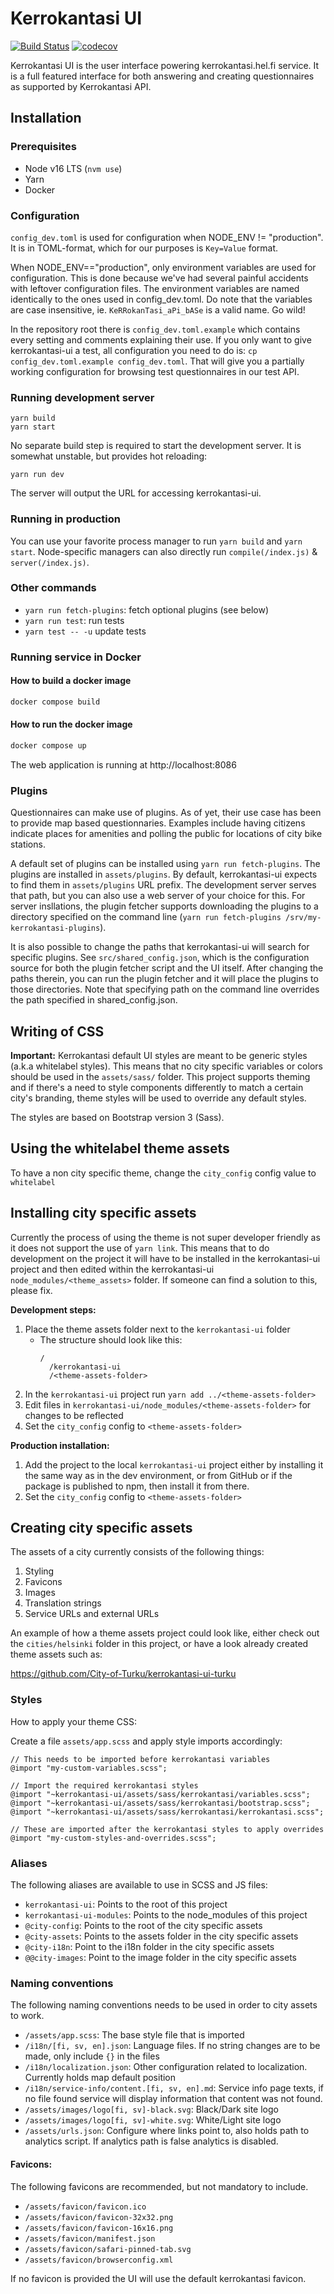 Kerrokantasi UI
===============

[![Build Status](https://travis-ci.org/City-of-Helsinki/kerrokantasi-ui.svg?branch=master)](https://travis-ci.org/City-of-Helsinki/kerrokantasi-ui)
[![codecov](https://codecov.io/gh/City-of-Helsinki/kerrokantasi-ui/branch/master/graph/badge.svg)](https://codecov.io/gh/City-of-Helsinki/kerrokantasi-ui)

Kerrokantasi UI is the user interface powering kerrokantasi.hel.fi service. It
is a full featured interface for both answering and creating questionnaires as
supported by Kerrokantasi API.

## Installation

### Prerequisites

* Node v16 LTS (`nvm use`)
* Yarn
* Docker

### Configuration

`config_dev.toml` is used for configuration when NODE_ENV != "production". It
is in TOML-format, which for our purposes is `Key=Value` format.

When NODE_ENV=="production", only environment variables are used for
configuration. This is done because we've had several painful accidents
with leftover configuration files. The environment variables are named
identically to the ones used in config_dev.toml. Do note that the variables
are case insensitive, ie. `KeRRokanTasi_aPi_bASe` is a valid name. Go wild!

In the repository root there is `config_dev.toml.example` which contains
every setting and comments explaining their use. If you only want to give
kerrokantasi-ui a test, all configuration you need to do is:
`cp config_dev.toml.example config_dev.toml`. That will give you a partially
working configuration for browsing test questionnaires in our test API.

### Running development server

```
yarn build
yarn start
```
No separate build step is required to start the development server.
It is somewhat unstable, but provides hot reloading:
```
yarn run dev
```

The server will output the URL for accessing kerrokantasi-ui.

### Running in production

You can use your favorite process manager to run `yarn build` and `yarn start`.
Node-specific managers can also directly run `compile(/index.js)` & `server(/index.js)`.

### Other commands

* `yarn run fetch-plugins`: fetch optional plugins (see below)
* `yarn run test`: run tests
* `yarn test -- -u` update tests

### Running service in Docker

#### How to build a docker image
```bash
docker compose build
```

#### How to run the docker image
```bash
docker compose up
```

The web application is running at http://localhost:8086

### Plugins

Questionnaires can make use of plugins. As of yet, their use case
has been to provide map based questionnaries. Examples include having
citizens indicate places for amenities and polling the public for
locations of city bike stations.

A default set of plugins can be installed using `yarn run fetch-plugins`.
The plugins are installed in `assets/plugins`. By default, kerrokantasi-ui
expects to find them in `assets/plugins` URL prefix. The development server
serves that path, but you can also use a web server of your choice for this.
For server insllations, the plugin fetcher supports downloading the plugins
to a directory specified on the command line (`yarn run fetch-plugins
/srv/my-kerrokantasi-plugins`).

It is also possible to change the paths that kerrokantasi-ui will search for
specific plugins. See `src/shared_config.json`, which is the configuration
source for both the plugin fetcher script and the UI itself. After
changing the paths therein, you can run the plugin fetcher and it will
place the plugins to those directories. Note that specifying path on the
command line overrides the path specified in shared_config.json.

## Writing of CSS

**Important:**
Kerrokantasi default UI styles are meant to be generic styles (a.k.a whitelabel
styles). This means that no city specific variables or colors should be used
in the `assets/sass/` folder. This project supports theming and if there's
a need to style components differently to match a certain city's branding,
theme styles will be used to override any default styles.

The styles are based on Bootstrap version 3 (Sass).

## Using the whitelabel theme assets

To have a non city specific theme, change the `city_config` config value to `whitelabel`

## Installing city specific assets

Currently the process of using the theme is not super developer friendly as it does
not support the use of `yarn link`. This means that to do development on the project
it will have to be installed in the kerrokantasi-ui project and then edited within
the kerrokantasi-ui `node_modules/<theme_assets>` folder. If someone can find
a solution to this, please fix.

**Development steps:**
1. Place the theme assets folder next to the `kerrokantasi-ui` folder
    * The structure should look like this:
      ```
      /
        /kerrokantasi-ui
        /<theme-assets-folder>
      ```
2. In the `kerrokantasi-ui` project run `yarn add ../<theme-assets-folder>`
3. Edit files in `kerrokantasi-ui/node_modules/<theme-assets-folder>` for changes to be reflected
4. Set the `city_config` config to `<theme-assets-folder>`

**Production installation:**
1. Add the project to the local `kerrokantasi-ui` project either by installing it
   the same way as in the dev environment, or from GitHub or if the package is published
   to npm, then install it from there.
2. Set the `city_config` config to `<theme-assets-folder>`

## Creating city specific assets

The assets of a city currently consists of the following things:
1. Styling
2. Favicons
3. Images
4. Translation strings
5. Service URLs and external URLs

An example of how a theme assets project could look like, either check out the `cities/helsinki`
folder in this project, or have a look already created theme assets such as:

https://github.com/City-of-Turku/kerrokantasi-ui-turku

### Styles
How to apply your theme CSS:

Create a file `assets/app.scss` and apply style imports accordingly:
```
// This needs to be imported before kerrokantasi variables
@import "my-custom-variables.scss";

// Import the required kerrokantasi styles
@import "~kerrokantasi-ui/assets/sass/kerrokantasi/variables.scss";
@import "~kerrokantasi-ui/assets/sass/kerrokantasi/bootstrap.scss";
@import "~kerrokantasi-ui/assets/sass/kerrokantasi/kerrokantasi.scss";

// These are imported after the kerrokantasi styles to apply overrides
@import "my-custom-styles-and-overrides.scss";
```

### Aliases
The following aliases are available to use in SCSS and JS files:
* `kerrokantasi-ui`: Points to the root of this project
* `kerrokantasi-ui-modules`: Points to the node_modules of this project
* `@city-config`: Points to the root of the city specific assets
* `@city-assets`: Points to the assets folder in the city specific assets
* `@city-i18n`: Point to the i18n folder in the city specific assets
* `@@city-images`: Point to the image folder in the city specific assets

### Naming conventions
The following naming conventions needs to be used in order to city assets to
work.

* `/assets/app.scss`: The base style file that is imported
* `/i18n/[fi, sv, en].json`: Language files. If no string changes are to be made, only include `{}` in the files
* `/i18n/localization.json`: Other configuration related to localization. Currently holds map default position
* `/i18n/service-info/content.[fi, sv, en].md`: Service info page texts, if no file found service will display
information that content was not found.
* `/assets/images/logo[fi, sv]-black.svg`: Black/Dark site logo
* `/assets/images/logo[fi, sv]-white.svg`: White/Light site logo
* `/assets/urls.json`: Configure where links point to, also holds path to analytics script. If analytics path is
false analytics is disabled.

#### Favicons:
The following favicons are recommended, but not mandatory to include.

* `/assets/favicon/favicon.ico`
* `/assets/favicon/favicon-32x32.png`
* `/assets/favicon/favicon-16x16.png`
* `/assets/favicon/manifest.json`
* `/assets/favicon/safari-pinned-tab.svg`
* `/assets/favicon/browserconfig.xml`

If no favicon is provided the UI will use the default kerrokantasi favicon.

